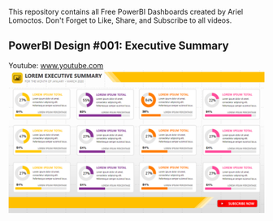 This repository contains all Free PowerBI Dashboards created by Ariel Lomoctos.
Don't Forget to Like, Share, and Subscribe to all videos.

## PowerBI Design #001: Executive Summary
Youtube: www.youtube.com
![PowerBI Design #001](https://raw.githubusercontent.com/ArielLomoctos/Free-And-Easy-PowerBI-Dashboards/master/Image%20001.PNG)
